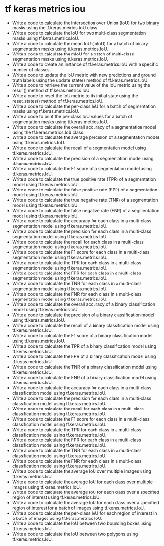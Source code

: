 # tf keras metrics iou

- Write a code to calculate the Intersection over Union (IoU) for two binary masks using the tf.keras.metrics.IoU class.
- Write a code to calculate the IoU for two multi-class segmentation masks using tf.keras.metrics.IoU.
- Write a code to calculate the mean IoU (mIoU) for a batch of binary segmentation masks using tf.keras.metrics.IoU.
- Write a code to calculate the mIoU for a batch of multi-class segmentation masks using tf.keras.metrics.IoU.
- Write a code to create an instance of tf.keras.metrics.IoU with a specific number of classes.
- Write a code to update the IoU metric with new predictions and ground truth labels using the update_state() method of tf.keras.metrics.IoU.
- Write a code to retrieve the current value of the IoU metric using the result() method of tf.keras.metrics.IoU.
- Write a code to reset the IoU metric to its initial state using the reset_states() method of tf.keras.metrics.IoU.
- Write a code to calculate the per-class IoU for a batch of segmentation masks using tf.keras.metrics.IoU.
- Write a code to print the per-class IoU values for a batch of segmentation masks using tf.keras.metrics.IoU.
- Write a code to calculate the overall accuracy of a segmentation model using the tf.keras.metrics.IoU class.
- Write a code to calculate the average precision of a segmentation model using tf.keras.metrics.IoU.
- Write a code to calculate the recall of a segmentation model using tf.keras.metrics.IoU.
- Write a code to calculate the precision of a segmentation model using tf.keras.metrics.IoU.
- Write a code to calculate the F1 score of a segmentation model using tf.keras.metrics.IoU.
- Write a code to calculate the true positive rate (TPR) of a segmentation model using tf.keras.metrics.IoU.
- Write a code to calculate the false positive rate (FPR) of a segmentation model using tf.keras.metrics.IoU.
- Write a code to calculate the true negative rate (TNR) of a segmentation model using tf.keras.metrics.IoU.
- Write a code to calculate the false negative rate (FNR) of a segmentation model using tf.keras.metrics.IoU.
- Write a code to calculate the accuracy for each class in a multi-class segmentation model using tf.keras.metrics.IoU.
- Write a code to calculate the precision for each class in a multi-class segmentation model using tf.keras.metrics.IoU.
- Write a code to calculate the recall for each class in a multi-class segmentation model using tf.keras.metrics.IoU.
- Write a code to calculate the F1 score for each class in a multi-class segmentation model using tf.keras.metrics.IoU.
- Write a code to calculate the TPR for each class in a multi-class segmentation model using tf.keras.metrics.IoU.
- Write a code to calculate the FPR for each class in a multi-class segmentation model using tf.keras.metrics.IoU.
- Write a code to calculate the TNR for each class in a multi-class segmentation model using tf.keras.metrics.IoU.
- Write a code to calculate the FNR for each class in a multi-class segmentation model using tf.keras.metrics.IoU.
- Write a code to calculate the overall accuracy of a binary classification model using tf.keras.metrics.IoU.
- Write a code to calculate the precision of a binary classification model using tf.keras.metrics.IoU.
- Write a code to calculate the recall of a binary classification model using tf.keras.metrics.IoU.
- Write a code to calculate the F1 score of a binary classification model using tf.keras.metrics.IoU.
- Write a code to calculate the TPR of a binary classification model using tf.keras.metrics.IoU.
- Write a code to calculate the FPR of a binary classification model using tf.keras.metrics.IoU.
- Write a code to calculate the TNR of a binary classification model using tf.keras.metrics.IoU.
- Write a code to calculate the FNR of a binary classification model using tf.keras.metrics.IoU.
- Write a code to calculate the accuracy for each class in a multi-class classification model using tf.keras.metrics.IoU.
- Write a code to calculate the precision for each class in a multi-class classification model using tf.keras.metrics.IoU.
- Write a code to calculate the recall for each class in a multi-class classification model using tf.keras.metrics.IoU.
- Write a code to calculate the F1 score for each class in a multi-class classification model using tf.keras.metrics.IoU.
- Write a code to calculate the TPR for each class in a multi-class classification model using tf.keras.metrics.IoU.
- Write a code to calculate the FPR for each class in a multi-class classification model using tf.keras.metrics.IoU.
- Write a code to calculate the TNR for each class in a multi-class classification model using tf.keras.metrics.IoU.
- Write a code to calculate the FNR for each class in a multi-class classification model using tf.keras.metrics.IoU.
- Write a code to calculate the average IoU over multiple images using tf.keras.metrics.IoU.
- Write a code to calculate the average IoU for each class over multiple images using tf.keras.metrics.IoU.
- Write a code to calculate the average IoU for each class over a specified region of interest using tf.keras.metrics.IoU.
- Write a code to calculate the average IoU for each class over a specified region of interest for a batch of images using tf.keras.metrics.IoU.
- Write a code to calculate the per-class IoU for each region of interest in a batch of images using tf.keras.metrics.IoU.
- Write a code to calculate the IoU between two bounding boxes using tf.keras.metrics.IoU.
- Write a code to calculate the IoU between two polygons using tf.keras.metrics.IoU.